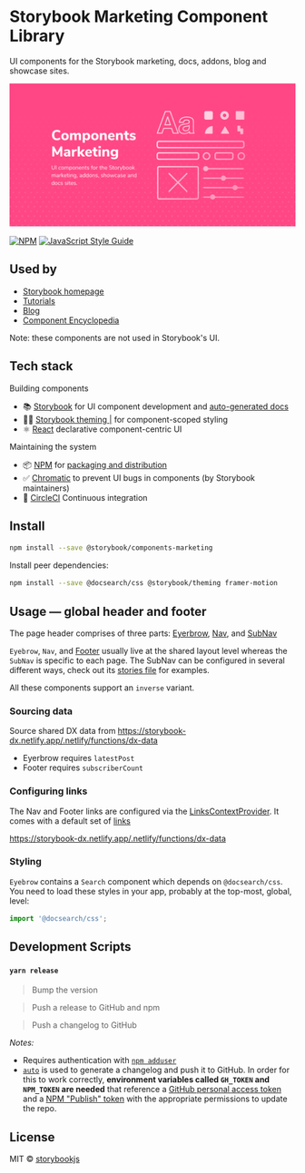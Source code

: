 # Storybook Marketing Component Library

UI components for the Storybook marketing, docs, addons, blog and showcase sites.

<img src="src/components-marketing.png" width="960px" />

[![NPM](https://img.shields.io/npm/v/@storybook/components-marketing.svg)](https://www.npmjs.com/package/@storybook/components-marketing) [![JavaScript Style Guide](https://img.shields.io/badge/code_style-standard-brightgreen.svg)](https://standardjs.com)

## Used by

- [Storybook homepage](https://storybook.js.org/)
- [Tutorials](https://www.learnstorybook.com/)
- [Blog](https://storybook.js.org/blog/)
- [Component Encyclopedia](https://storybook.js.org/showcase/)

Note: these components are not used in Storybook's UI.

## Tech stack

Building components

- 📚 [Storybook](https://storybook.js.org) for UI component development and [auto-generated docs](https://medium.com/storybookjs/storybook-docs-sneak-peak-5be78445094a)
- 👩‍🎤 [Storybook theming |](https://emotion.sh/) for component-scoped styling
- ⚛️ [React](https://reactjs.org/) declarative component-centric UI

Maintaining the system

- 📦 [NPM](https://www.npmjs.com/) for [packaging and distribution](https://blog.hichroma.com/how-packaging-makes-it-dead-simple-to-share-ui-components-29912593539d)
- ✅ [Chromatic](https://www.chromatic.com/) to prevent UI bugs in components (by Storybook maintainers)
- 🚥 [CircleCI](https://circleci.com/) Continuous integration

## Install

```bash
npm install --save @storybook/components-marketing
```

Install peer dependencies:

```bash
npm install --save @docsearch/css @storybook/theming framer-motion
```

## Usage — global header and footer

The page header comprises of three parts: [Eyerbrow](https://main--62acb38c42e6ab9f79be20d5.chromatic.com/?path=/story/eyebrow--default), [Nav](https://main--62acb38c42e6ab9f79be20d5.chromatic.com/?path=/story/nav-nav--default), and [SubNav](https://main--62acb38c42e6ab9f79be20d5.chromatic.com/?path=/story/subnav-subnav--tab-linklist)

`Eyebrow`, `Nav`, and [Footer](https://main--62acb38c42e6ab9f79be20d5.chromatic.com/?path=/story/footer-footer--default) usually live at the shared layout level whereas the `SubNav` is specific to each page. The SubNav can be configured in several different ways, check out its [stories file](src/components/SubNav/SubNav.stories.tsx) for examples.

All these components support an `inverse` variant.

### Sourcing data

Source shared DX data from https://storybook-dx.netlify.app/.netlify/functions/dx-data

- Eyerbrow requires `latestPost`
- Footer requires `subscriberCount`

### Configuring links

The Nav and Footer links are configured via the [LinksContextProvider](src/components/links-context.ts). It comes with a default set of [links](src/components/links-context.ts#L29)

https://storybook-dx.netlify.app/.netlify/functions/dx-data

### Styling

`Eyebrow` contains a `Search` component which depends on `@docsearch/css`. You need to load these styles in your app, probably at the top-most, global, level:

```js
import '@docsearch/css';
```

## Development Scripts

#### `yarn release`

> Bump the version

> Push a release to GitHub and npm

> Push a changelog to GitHub

_Notes:_

- Requires authentication with [`npm adduser`](https://docs.npmjs.com/cli/adduser.html)
- [`auto`](https://github.com/intuit/auto) is used to generate a changelog and push it to GitHub. In order for this to work correctly, **environment variables called `GH_TOKEN` and `NPM_TOKEN` are needed** that reference a [GitHub personal access token](https://help.github.com/en/articles/creating-a-personal-access-token-for-the-command-line) and a [NPM "Publish" token](https://docs.npmjs.com/creating-and-viewing-access-tokens) with the appropriate permissions to update the repo.

## License

MIT © [storybookjs](https://github.com/storybookjs)
